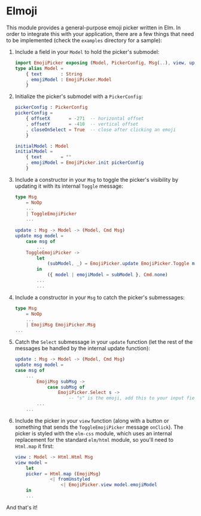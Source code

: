 # Elmoji

This module provides a general-purpose emoji picker written in Elm. In order to integrate this with your application, there are a few things that need to be implemented (check the `examples` directory for a sample):

1. Include a field in your `Model` to hold the picker's submodel:
    ```elm
	import EmojiPicker exposing (Model, PickerConfig, Msg(..), view, update, init)
	type alias Model =
	    { text       : String
	    , emojiModel : EmojiPicker.Model
	    }
    ```
	
2. Initialize the picker's submodel with a `PickerConfig`:
    ```elm
	pickerConfig : PickerConfig
	pickerConfig =
	    { offsetX       = -271  -- horizontal offset
	    , offsetY       = -410  -- vertical offset
	    , closeOnSelect = True  -- close after clicking an emoji
	    }

	initialModel : Model
	initialModel = 
	    { text       = ""
	    , emojiModel = EmojiPicker.init pickerConfig
	    }
    ```
	
3. Include a constructor in your `Msg` to toggle the picker's visibility by updating it with its internal `Toggle` message:
   ```elm
   type Msg
       = NoOp
       ...
       | ToggleEmojiPicker
       ...
	
   update : Msg -> Model -> (Model, Cmd Msg)
   update msg model =
       case msg of
           ...
	   ToggleEmojiPicker ->
	       let
	           (subModel, _) = EmojiPicker.update EmojiPicker.Toggle model.emojiModel
	       in
	           ({ model | emojiModel = subModel }, Cmd.none)
		   ...
           ...
   ```
	
4. Include a constructor in your `Msg` to catch the picker's submessages:
    ```elm
    type Msg
        = NoOp
        ...
        | EmojiMsg EmojiPicker.Msg
	...
    ```
	
5. Catch the `Select` submessage in your `update` function (let the rest of the messages be handled by the internal update function):
    ```elm
    update : Msg -> Model -> (Model, Cmd Msg)
    update msg model =
 	case msg of
	    ...
            EmojiMsg subMsg ->
                case subMsg of
                    EmojiPicker.Select s ->
                        -- "s" is the emoji, add this to your input field
			...
	    ...
	```
	
6. Include the picker in your `view` function (along with a button or something that sends the `ToggleEmojiPicker` message `onClick`). The picker is styled with the `elm-css` module, which uses an internal replacement for the standard `elm/html` module, so you'll need to `Html.map` it first:
   ```elm
   view : Model -> Html.Html Msg
   view model =
       let
	   picker = Html.map (EmojiMsg)
	            <| fromUnstyled
                    <| EmojiPicker.view model.emojiModel
       in
	   ...
   ```
	
And that's it! 
